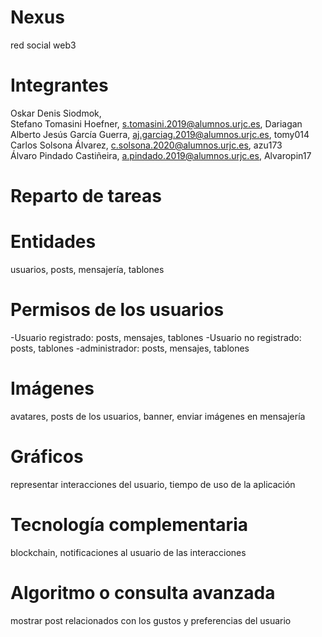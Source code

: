 # Nexus

red social web3


# Integrantes
Oskar Denis Siodmok,  
Stefano Tomasini Hoefner, s.tomasini.2019@alumnos.urjc.es, Dariagan  
Alberto Jesús García Guerra, aj.garciag.2019@alumnos.urjc.es, tomy014  
Carlos Solsona Álvarez, c.solsona.2020@alumnos.urjc.es, azu173  
Álvaro Pindado Castiñeira, a.pindado.2019@alumnos.urjc.es, Alvaropin17  


# Reparto de tareas


# Entidades
usuarios, posts, mensajería, tablones


# Permisos de los usuarios
-Usuario registrado: posts, mensajes, tablones
-Usuario no registrado: posts, tablones
-administrador: posts, mensajes, tablones

# Imágenes
avatares, posts de los usuarios, banner, enviar imágenes en mensajería

# Gráficos
representar interacciones del usuario, tiempo de uso de la aplicación

# Tecnología complementaria
blockchain, notificaciones al usuario de las interacciones

# Algoritmo o consulta avanzada
mostrar post relacionados con los gustos y preferencias del usuario

